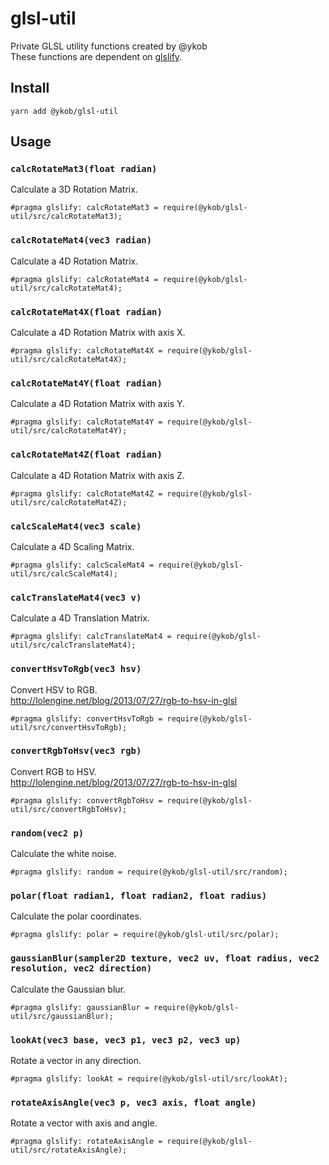 # glsl-util

Private GLSL utility functions created by @ykob  
These functions are dependent on [glslify](https://github.com/glslify/glslify).

## Install

```
yarn add @ykob/glsl-util
```

## Usage

### `calcRotateMat3(float radian)`

Calculate a 3D Rotation Matrix.

```
#pragma glslify: calcRotateMat3 = require(@ykob/glsl-util/src/calcRotateMat3);
```

### `calcRotateMat4(vec3 radian)`

Calculate a 4D Rotation Matrix.

```
#pragma glslify: calcRotateMat4 = require(@ykob/glsl-util/src/calcRotateMat4);
```

### `calcRotateMat4X(float radian)`

Calculate a 4D Rotation Matrix with axis X.

```
#pragma glslify: calcRotateMat4X = require(@ykob/glsl-util/src/calcRotateMat4X);
```

### `calcRotateMat4Y(float radian)`

Calculate a 4D Rotation Matrix with axis Y.

```
#pragma glslify: calcRotateMat4Y = require(@ykob/glsl-util/src/calcRotateMat4Y);
```

### `calcRotateMat4Z(float radian)`

Calculate a 4D Rotation Matrix with axis Z.

```
#pragma glslify: calcRotateMat4Z = require(@ykob/glsl-util/src/calcRotateMat4Z);
```

### `calcScaleMat4(vec3 scale)`

Calculate a 4D Scaling Matrix.

```
#pragma glslify: calcScaleMat4 = require(@ykob/glsl-util/src/calcScaleMat4);
```

### `calcTranslateMat4(vec3 v)`

Calculate a 4D Translation Matrix.

```
#pragma glslify: calcTranslateMat4 = require(@ykob/glsl-util/src/calcTranslateMat4);
```

### `convertHsvToRgb(vec3 hsv)`

Convert HSV to RGB.  
http://lolengine.net/blog/2013/07/27/rgb-to-hsv-in-glsl

```
#pragma glslify: convertHsvToRgb = require(@ykob/glsl-util/src/convertHsvToRgb);
```

### `convertRgbToHsv(vec3 rgb)`

Convert RGB to HSV.  
http://lolengine.net/blog/2013/07/27/rgb-to-hsv-in-glsl

```
#pragma glslify: convertRgbToHsv = require(@ykob/glsl-util/src/convertRgbToHsv);
```

### `random(vec2 p)`

Calculate the white noise.

```
#pragma glslify: random = require(@ykob/glsl-util/src/random);
```

### `polar(float radian1, float radian2, float radius)`

Calculate the polar coordinates.

```
#pragma glslify: polar = require(@ykob/glsl-util/src/polar);
```

### `gaussianBlur(sampler2D texture, vec2 uv, float radius, vec2 resolution, vec2 direction)`

Calculate the Gaussian blur.

```
#pragma glslify: gaussianBlur = require(@ykob/glsl-util/src/gaussianBlur);
```

### `lookAt(vec3 base, vec3 p1, vec3 p2, vec3 up)`

Rotate a vector in any direction.

```
#pragma glslify: lookAt = require(@ykob/glsl-util/src/lookAt);
```

### `rotateAxisAngle(vec3 p, vec3 axis, float angle)`

Rotate a vector with axis and angle.

```
#pragma glslify: rotateAxisAngle = require(@ykob/glsl-util/src/rotateAxisAngle);
```
